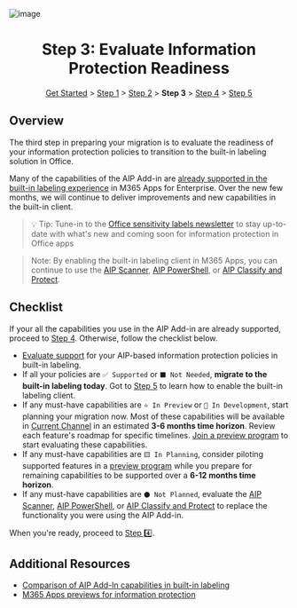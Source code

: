 
![image](https://user-images.githubusercontent.com/43501191/195111622-0d71be60-5b41-4034-960f-141046186321.png)

<h1 align="center">Step 3: Evaluate Information Protection Readiness</h1>

<p align="center">
<a href="../GetStarted.md">Get Started</a> > <a href="../AIP2MIPStep1.md">Step 1</a> > <a href="../AIP2MIPStep2.md">Step 2</a>  > <b>Step 3</b>  > <a href="../AIP2MIPStep4.md">Step 4</a> > <a href="../AIP2MIPStep5.md">Step 5</a>
</p>



## Overview
The third step in preparing your migration is to evaluate the readiness of your information protection policies to transition to the built-in labeling solution in Office.

Many of the capabilities of the AIP Add-in are [already supported in the built-in labeling experience](https://learn.microsoft.com/en-us/microsoft-365/compliance/sensitivity-labels-aip?view=o365-worldwide#feature-parity-for-built-in-labeling-and-the-aip-add-in-for-office-apps) in M365 Apps for Enterprise. Over the new few months, we will continue to deliver improvements and new capabilities in the built-in client. 

> 💡 Tip: Tune-in to the [Office sensitivity labels newsletter](https://aka.ms/AIP2MIP/Newsletter) to stay up-to-date with what's new and coming soon for information protection in Office apps

> Note: By enabling the built-in labeling client in M365 Apps, you can continue to use the [AIP Scanner](https://learn.microsoft.com/en-us/azure/information-protection/deploy-aip-scanner), [AIP PowerShell](https://learn.microsoft.com/en-us/azure/information-protection/rms-client/clientv2-admin-guide-powershell), or [AIP Classify and Protect](https://learn.microsoft.com/en-us/azure/information-protection/rms-client/clientv2-classify-protect#use-the-file-explorer-to-classify-and-protect-files).

## Checklist
If your all the capabilities you use in the AIP Add-in are already supported, proceed to [Step 4](AIP2MIPStep4.md). Otherwise, follow the checklist below.

- [Evaluate support](CompareAIP2MIP.md) for your AIP-based information protection policies in built-in labeling. 
- If all your policies are `✅ Supported` or `⬛ Not Needed`, **migrate to the built-in labeling today**. Got to [Step 5](AIP2MIPStep5.md) to learn how to enable the built-in labeling client. 
- If any must-have capabilities are `⭐ In Preview` or `🔷 In Development`, start planning your migration now. Most of these capabilities will be available in [Current Channel](https://learn.microsoft.com/en-us/deployoffice/overview-update-channels#current-channel-overview) in an estimated **3-6 months time horizon**. Review each feature's roadmap for specific timelines. [Join a preview program](PreviewAIP2MIP.md) to start evaluating these capabilities.
- If any must-have capabilities are `🟨 In Planning`, consider piloting supported features in a [preview program](PreviewAIP2MIP.md) while you prepare for remaining capabilities to be supported over a **6-12 months time horizon**.
- If any must-have capabilities are `⚫ Not Planned`, evaluate the [AIP Scanner](https://learn.microsoft.com/en-us/azure/information-protection/deploy-aip-scanner), [AIP PowerShell](https://learn.microsoft.com/en-us/azure/information-protection/rms-client/clientv2-admin-guide-powershell), or [AIP Classify and Protect](https://learn.microsoft.com/en-us/azure/information-protection/rms-client/clientv2-classify-protect#use-the-file-explorer-to-classify-and-protect-files) to replace the functionality you were using the AIP Add-in.

When you're ready, proceed to [Step 4️⃣](AIP2MIPStep4.md).

## Additional Resources
- [Comparison of AIP Add-In capabilities in built-in labeling](CompareAIP2MIP.md)
- [M365 Apps previews for information protection](PreviewAIP2MIP.md)
